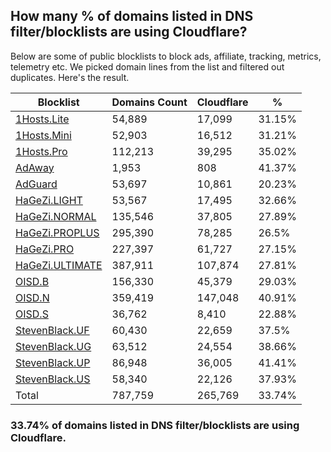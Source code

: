 ## How many % of domains listed in DNS filter/blocklists are using Cloudflare?


Below are some of public blocklists to block ads, affiliate, tracking, metrics, telemetry etc.
We picked domain lines from the list and filtered out duplicates.
Here's the result.


| Blocklist | Domains Count | Cloudflare | % |
| --- | --- | --- | --- |
| [1Hosts.Lite](https://raw.githubusercontent.com/badmojr/1Hosts/master/Lite/hosts.win) | 54,889 | 17,099 | 31.15% |
| [1Hosts.Mini](https://raw.githubusercontent.com/badmojr/1Hosts/master/mini/hosts.win) | 52,903 | 16,512 | 31.21% |
| [1Hosts.Pro](https://raw.githubusercontent.com/badmojr/1Hosts/master/Pro/hosts.win) | 112,213 | 39,295 | 35.02% |
| [AdAway](https://raw.githubusercontent.com/AdAway/adaway.github.io/master/hosts.txt) | 1,953 | 808 | 41.37% |
| [AdGuard](https://adguardteam.github.io/AdGuardSDNSFilter/Filters/filter.txt) | 53,697 | 10,861 | 20.23% |
| [HaGeZi.LIGHT](https://raw.githubusercontent.com/hagezi/dns-blocklists/main/hosts/light.txt) | 53,567 | 17,495 | 32.66% |
| [HaGeZi.NORMAL](https://raw.githubusercontent.com/hagezi/dns-blocklists/main/hosts/multi.txt) | 135,546 | 37,805 | 27.89% |
| [HaGeZi.PROPLUS](https://raw.githubusercontent.com/hagezi/dns-blocklists/main/hosts/pro.plus.txt) | 295,390 | 78,285 | 26.5% |
| [HaGeZi.PRO](https://raw.githubusercontent.com/hagezi/dns-blocklists/main/hosts/pro.txt) | 227,397 | 61,727 | 27.15% |
| [HaGeZi.ULTIMATE](https://raw.githubusercontent.com/hagezi/dns-blocklists/main/hosts/ultimate.txt) | 387,911 | 107,874 | 27.81% |
| [OISD.B](https://big.oisd.nl/dnsmasq) | 156,330 | 45,379 | 29.03% |
| [OISD.N](https://nsfw.oisd.nl/dnsmasq) | 359,419 | 147,048 | 40.91% |
| [OISD.S](https://small.oisd.nl/dnsmasq) | 36,762 | 8,410 | 22.88% |
| [StevenBlack.UF](https://raw.githubusercontent.com/StevenBlack/hosts/master/alternates/fakenews/hosts) | 60,430 | 22,659 | 37.5% |
| [StevenBlack.UG](https://raw.githubusercontent.com/StevenBlack/hosts/master/alternates/gambling/hosts) | 63,512 | 24,554 | 38.66% |
| [StevenBlack.UP](https://raw.githubusercontent.com/StevenBlack/hosts/master/alternates/porn/hosts) | 86,948 | 36,005 | 41.41% |
| [StevenBlack.US](https://raw.githubusercontent.com/StevenBlack/hosts/master/alternates/social/hosts) | 58,340 | 22,126 | 37.93% |
| Total | 787,759 | 265,769 | 33.74% |


### 33.74% of domains listed in DNS filter/blocklists are using Cloudflare.